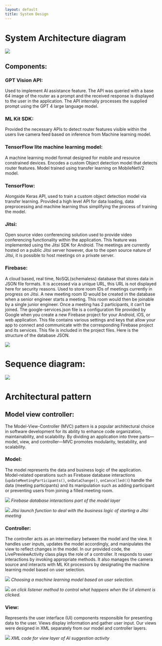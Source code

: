 ```yaml
---
layout: default
title: System Design
---
```


# System Architecture diagram

![](./assets/images/system_design/sys%20diagram.jpeg)

## Components:

### GPT Vision API:
Used to implement AI assistance feature. The API was queried with a base 64 image of the router as a prompt and the received response is displayed to the user in the application. The API internally processes the supplied prompt using the GPT 4 large language model.

### ML Kit SDK:
Provided the necessary APIs to detect router features visible within the users live camera feed based on inference from Machine learning model.

### TensorFlow lite machine learning model:
A machine learning model format designed for mobile and resource constrained devices. Encodes a custom Object detection model that detects router features. Model trained using transfer learning on MobileNetV2 model.

### TensorFlow:
Alongside Keras API, used to train a custom object detection model via transfer learning. Provided a high level API for data loading, data preprocessing and machine learning thus simplifying the process of training the model.

### Jitsi:
Open source video conferencing solution used to provide video conferencing functionality within the application. This feature was implemented using the Jitsi SDK for Android. The meetings are currently hosted on a public Jitsi server however, due to the open source nature of Jitsi, it is possible to host meetings on a private server.

### Firebase:
A cloud based, real time, NoSQL(schemaless) database that stores data in JSON file formats. It is accessed via a unique URL, this URL is not displayed here for security reasons. Used to store room IDs of meetings currently in progress on Jitsi. A new meeting room ID would be created in the database when a senior engineer starts a meeting. This room would then be joinable by a single junior engineer. Once a meeting has 2 participants, it can’t be joined. The google-services.json file is a configuration file provided by Google when you create a new Firebase project for your Android, iOS, or web application. This file contains various settings and keys that allow your app to connect and communicate with the corresponding Firebase project and its services. This file is included in the project files. Here is the structure of the database JSON.

![](./assets/images/system_design/Database_Structure.png)

# Sequence diagram:

![](./assets/images/system_design/Seq%20diagram.png)

# Architectural pattern

## Model view controller:
The Model-View-Controller (MVC) pattern is a popular architectural choice in software development for its ability to enhance code organization, maintainability, and scalability. By dividing an application into three parts—model, view, and controller—MVC promotes modularity, testability, and scalability.

### Model:
The model represents the data and business logic of the application. Model-related operations such as Firebase database interactions (`updateMeetingParticipants()`, `onDataChange()`, `onCancelled()`) handle the data (meeting participants) and its manipulation such as adding participant or preventing users from joining a filled meeting room.

![](./assets/images/system_design/Model.png)
_Firebase database interactions part of the model layer_

![](./assets/images/system_design/Model_jitsi.png)
_Jitsi launch function to deal with the business logic of starting a Jitsi meeting_

### Controller:
The controller acts as an intermediary between the model and the view. It handles user inputs, updates the model accordingly, and manipulates the view to reflect changes in the model. In our provided code, the LivePreviewActivity class plays the role of a controller. It responds to user interactions by invoking appropriate methods. It also manages the camera source and interacts with ML Kit processors by designating the machine learning model based on user selection.

![](./assets/images/system_design/Controller.png)
_Choosing a machine learning model based on user selection._

![](./assets/images/system_design/Controller_2.png)
_on click listener method to control what happens when the UI element is clicked._

### View:
Represents the user interface (UI) components responsible for presenting data to the user. Views display information and gather user input. Our views were designed in XML separately from our model and controller layers.

![](./assets/images/system_design/View.png)
_XML code for view layer of AI suggestion activity_

